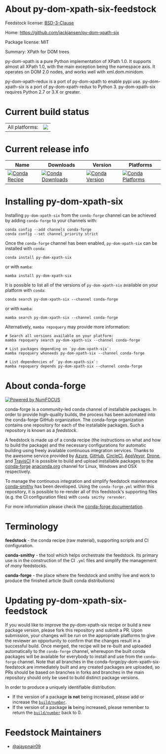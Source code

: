 About py-dom-xpath-six-feedstock
================================

Feedstock license: [BSD-3-Clause](https://github.com/conda-forge/py-dom-xpath-six-feedstock/blob/main/LICENSE.txt)

Home: https://github.com/jackjansen/py-dom-xpath-six

Package license: MIT

Summary: XPath for DOM trees

py-dom-xpath is a pure Python implementation of XPath 1.0. It
supports almost all XPath 1.0, with the main exception being the
namespace axis. It operates on DOM 2.0 nodes, and works well with
xml.dom.minidom.

py-dom-xpath-redux is a port of py-dom-xpath to enable pypi use.
py-dom-xpath-six is a port of py-dom-xpath-redux to Python 3.
py-dom-xpath-six requires Python 2.7 or 3.X or greater.


Current build status
====================


<table><tr><td>All platforms:</td>
    <td>
      <a href="https://dev.azure.com/conda-forge/feedstock-builds/_build/latest?definitionId=14519&branchName=main">
        <img src="https://dev.azure.com/conda-forge/feedstock-builds/_apis/build/status/py-dom-xpath-six-feedstock?branchName=main">
      </a>
    </td>
  </tr>
</table>

Current release info
====================

| Name | Downloads | Version | Platforms |
| --- | --- | --- | --- |
| [![Conda Recipe](https://img.shields.io/badge/recipe-py--dom--xpath--six-green.svg)](https://anaconda.org/conda-forge/py-dom-xpath-six) | [![Conda Downloads](https://img.shields.io/conda/dn/conda-forge/py-dom-xpath-six.svg)](https://anaconda.org/conda-forge/py-dom-xpath-six) | [![Conda Version](https://img.shields.io/conda/vn/conda-forge/py-dom-xpath-six.svg)](https://anaconda.org/conda-forge/py-dom-xpath-six) | [![Conda Platforms](https://img.shields.io/conda/pn/conda-forge/py-dom-xpath-six.svg)](https://anaconda.org/conda-forge/py-dom-xpath-six) |

Installing py-dom-xpath-six
===========================

Installing `py-dom-xpath-six` from the `conda-forge` channel can be achieved by adding `conda-forge` to your channels with:

```
conda config --add channels conda-forge
conda config --set channel_priority strict
```

Once the `conda-forge` channel has been enabled, `py-dom-xpath-six` can be installed with `conda`:

```
conda install py-dom-xpath-six
```

or with `mamba`:

```
mamba install py-dom-xpath-six
```

It is possible to list all of the versions of `py-dom-xpath-six` available on your platform with `conda`:

```
conda search py-dom-xpath-six --channel conda-forge
```

or with `mamba`:

```
mamba search py-dom-xpath-six --channel conda-forge
```

Alternatively, `mamba repoquery` may provide more information:

```
# Search all versions available on your platform:
mamba repoquery search py-dom-xpath-six --channel conda-forge

# List packages depending on `py-dom-xpath-six`:
mamba repoquery whoneeds py-dom-xpath-six --channel conda-forge

# List dependencies of `py-dom-xpath-six`:
mamba repoquery depends py-dom-xpath-six --channel conda-forge
```


About conda-forge
=================

[![Powered by
NumFOCUS](https://img.shields.io/badge/powered%20by-NumFOCUS-orange.svg?style=flat&colorA=E1523D&colorB=007D8A)](https://numfocus.org)

conda-forge is a community-led conda channel of installable packages.
In order to provide high-quality builds, the process has been automated into the
conda-forge GitHub organization. The conda-forge organization contains one repository
for each of the installable packages. Such a repository is known as a *feedstock*.

A feedstock is made up of a conda recipe (the instructions on what and how to build
the package) and the necessary configurations for automatic building using freely
available continuous integration services. Thanks to the awesome service provided by
[Azure](https://azure.microsoft.com/en-us/services/devops/), [GitHub](https://github.com/),
[CircleCI](https://circleci.com/), [AppVeyor](https://www.appveyor.com/),
[Drone](https://cloud.drone.io/welcome), and [TravisCI](https://travis-ci.com/)
it is possible to build and upload installable packages to the
[conda-forge](https://anaconda.org/conda-forge) [anaconda.org](https://anaconda.org/)
channel for Linux, Windows and OSX respectively.

To manage the continuous integration and simplify feedstock maintenance
[conda-smithy](https://github.com/conda-forge/conda-smithy) has been developed.
Using the ``conda-forge.yml`` within this repository, it is possible to re-render all of
this feedstock's supporting files (e.g. the CI configuration files) with ``conda smithy rerender``.

For more information please check the [conda-forge documentation](https://conda-forge.org/docs/).

Terminology
===========

**feedstock** - the conda recipe (raw material), supporting scripts and CI configuration.

**conda-smithy** - the tool which helps orchestrate the feedstock.
                   Its primary use is in the construction of the CI ``.yml`` files
                   and simplify the management of *many* feedstocks.

**conda-forge** - the place where the feedstock and smithy live and work to
                  produce the finished article (built conda distributions)


Updating py-dom-xpath-six-feedstock
===================================

If you would like to improve the py-dom-xpath-six recipe or build a new
package version, please fork this repository and submit a PR. Upon submission,
your changes will be run on the appropriate platforms to give the reviewer an
opportunity to confirm that the changes result in a successful build. Once
merged, the recipe will be re-built and uploaded automatically to the
`conda-forge` channel, whereupon the built conda packages will be available for
everybody to install and use from the `conda-forge` channel.
Note that all branches in the conda-forge/py-dom-xpath-six-feedstock are
immediately built and any created packages are uploaded, so PRs should be based
on branches in forks and branches in the main repository should only be used to
build distinct package versions.

In order to produce a uniquely identifiable distribution:
 * If the version of a package **is not** being increased, please add or increase
   the [``build/number``](https://docs.conda.io/projects/conda-build/en/latest/resources/define-metadata.html#build-number-and-string).
 * If the version of a package **is** being increased, please remember to return
   the [``build/number``](https://docs.conda.io/projects/conda-build/en/latest/resources/define-metadata.html#build-number-and-string)
   back to 0.

Feedstock Maintainers
=====================

* [@ajaypnair09](https://github.com/ajaypnair09/)


